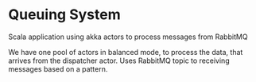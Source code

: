 # Queuing System
Scala application using akka actors to process messages from RabbitMQ

We have one pool of actors in balanced mode, to process the data, that arrives from the dispatcher actor.
Uses RabbitMQ topic to receiving messages based on a pattern.

